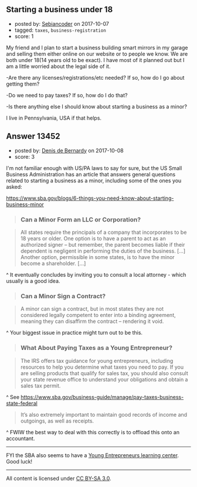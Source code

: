 ## Starting a business under 18

- posted by: [Sebiancoder](https://stackexchange.com/users/10275951/sebiancoder) on 2017-10-07
- tagged: `taxes`, `business-registration`
- score: 1

My friend and I plan to start a business building smart mirrors in my garage and selling them either online on our website or to people we know. We are both under 18(14 years old to be exact). I have most of it planned out but I am a little worried about the legal side of it. 

-Are there any licenses/registrations/etc needed? If so, how do I go about getting them?

-Do we need to pay taxes? If so, how do I do that?

-Is there anything else I should know about starting a business as a minor?

I live in Pennsylvania, USA if that helps.


## Answer 13452

- posted by: [Denis de Bernardy](https://stackexchange.com/users/182468/denis-de-bernardy) on 2017-10-08
- score: 3

I'm not familiar enough with US/PA laws to say for sure, but the US Small Business Administration has an article that answers general questions related to starting a business as a minor, including some of the ones you asked:

https://www.sba.gov/blogs/6-things-you-need-know-about-starting-business-minor

> ### Can a Minor Form an LLC or Corporation?

> All states require the principals of a company that incorporates to be 18 years or older. One option is to have a parent to act as an authorized signer – but remember, the parent becomes liable if their dependent is negligent in performing the duties of the business. [...] Another option, permissible in some states, is to have the minor become a shareholder. [...]

^ It eventually concludes by inviting you to consult a local attorney - which usually is a good idea.

> ### Can a Minor Sign a Contract?

> A minor can sign a contract, but in most states they are not considered legally competent to enter into a binding agreement, meaning they can disaffirm the contract – rendering it void.

^ Your biggest issue in practice might turn out to be this.

> ### What About Paying Taxes as a Young Entrepreneur?

> The IRS offers tax guidance for young entrepreneurs, including resources to help you determine what taxes you need to pay. If you are selling products that qualify for sales tax, you should also consult your state revenue office to understand your obligations and obtain a sales tax permit.

^ See https://www.sba.gov/business-guide/manage/pay-taxes-business-state-federal

> It’s also extremely important to maintain good records of income and outgoings, as well as receipts.

^ FWIW the best way to deal with this correctly is to offload this onto an accountant.

---

FYI the SBA also seems to have a [Young Entrepreneurs learning center](https://www.sba.gov/tools/sba-learning-center/training/young-entrepreneurs). Good luck!



---

All content is licensed under [CC BY-SA 3.0](https://creativecommons.org/licenses/by-sa/3.0/).
